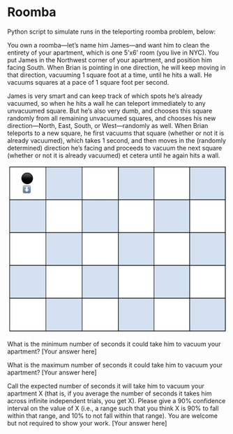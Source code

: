 # Roomba
Python script to simulate runs in the teleporting roomba problem, below:

You own a roomba—let’s name him James—and want him to clean the entirety of your apartment, which is one 5’x6’ room (you live in NYC). You put James in the Northwest corner of your apartment, and position him facing South. When Brian is pointing in one direction, he will keep moving in that direction, vacuuming 1 square foot at a time, until he hits a wall. He vacuums squares at a pace of 1 square foot per second. 

James is very smart and can keep track of which spots he’s already vacuumed, so when he hits a wall he can teleport immediately to any unvacuumed square. But he’s also very dumb, and chooses this square randomly from all remaining unvacuumed squares, and chooses his new direction—North, East, South, or West—randomly as well. When Brian teleports to a new square, he first vacuums that square (whether or not it is already vacuumed), which takes 1 second, and then moves in the (randomly determined) direction he’s facing and proceeds to vacuum the next square (whether or not it is already vacuumed) et cetera until he again hits a wall.

![](./images/RoombaGrid.png)

What is the minimum number of seconds it could take him to vacuum your apartment?
[Your answer here]

What is the maximum number of seconds it could take him to vacuum your apartment?
[Your answer here]

Call the expected number of seconds it will take him to vacuum your apartment X (that is, if you average the number of seconds it takes him across infinite independent trials, you get X). Please give a 90% confidence interval on the value of X (i.e., a range such that you think X is 90% to fall within that range, and 10% to not fall within that range). You are welcome but not required to show your work. 
[Your answer here]
